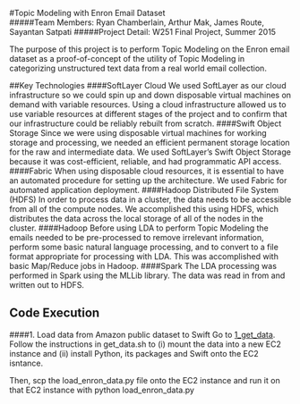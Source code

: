 #Topic Modeling with Enron Email Dataset       
#####Team Members: Ryan Chamberlain, Arthur Mak, James Route, Sayantan Satpati
#####Project Detail: W251 Final Project, Summer 2015

The purpose of this project is to perform Topic Modeling on the Enron email dataset as a proof-of-concept of the utility of Topic Modeling in categorizing unstructured text data from a real world email collection. 

##Key Technologies
####SoftLayer Cloud
We used SoftLayer as our cloud infrastructure so we could spin up and down disposable virtual machines on demand with variable resources.  Using a cloud infrastructure allowed us to use variable resources at different stages of the project and to confirm that our infrastructure could be reliably rebuilt from scratch.
####Swift Object Storage
Since we were using disposable virtual machines for working storage and processing, we needed an efficient permanent storage location for the raw and intermediate data.  We used SoftLayer’s Swift Object Storage because it was cost-efficient, reliable, and had programmatic API access.
####Fabric
When using disposable cloud resources, it is essential to have an automated procedure for setting up the architecture.  We used Fabric for automated application deployment.
####Hadoop Distributed File System (HDFS)
In order to process data in a cluster, the data needs to be accessible from all of the compute nodes.  We accomplished this using HDFS, which distributes the data across the local storage of all of the nodes in the cluster.
####Hadoop
Before using LDA to perform Topic Modeling the emails needed to be pre-processed to remove irrelevant information, perform some basic natural language processing, and to convert to a file format appropriate for processing with LDA.  This was accomplished with basic Map/Reduce jobs in Hadoop.
####Spark
The LDA processing was performed in Spark using the MLLib library.  The data was read in from and written out to HDFS.

## Code Execution
####1. Load data from Amazon public dataset to Swift
Go to [1_get_data](https://github.com/rmchamberlain/w251-project/edit/master/1_get_data). Follow the instructions in get_data.sh to (i) mount the data into a new EC2 instance and (ii) install Python, its packages and Swift onto the EC2 isntance. 

Then, scp the load_enron_data.py file onto the EC2 instance and run it on that EC2 instance with
    python load_enron_data.py

